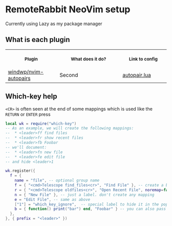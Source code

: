 # RemoteRabbit NeoVim setup

Currently using Lazy as my package manager

## What is each plugin

<table>
    <tr>
        <th align="center">
            <img width="220" height="1">
            <p>
                <small>Plugin</small>
            </p>
        </th>
        <th align="center">
            <img width="450" height="1">
            <p>
                <small>What does it do?</small>
            </p>
        </th>
        <th align="center">
            <img width="220" height="1">
            <p>
                <small>Link to config</small>
            </p>
        </th>
    </tr>
    <tr>
        <td><a href="https://github.com/windwp/nvim-autopairs"/>windwp/nvim-autopairs</td>
        <td>Second</td>
        <td><a href="nvim/lua/Lazy/plugins/code/autopair.lua"/>autopair.lua</td>
    </tr>
</table>

## Which-key help

`<CR>` is often seen at the end of some mappings which is used like the `RETURN` or `ENTER` press

```lua
local wk = require("which-key")
-- As an example, we will create the following mappings:
--  * <leader>ff find files
--  * <leader>fr show recent files
--  * <leader>fb Foobar
-- we'll document:
--  * <leader>fn new file
--  * <leader>fe edit file
-- and hide <leader>1

wk.register({
  f = {
    name = "file", -- optional group name
    f = { "<cmd>Telescope find_files<cr>", "Find File" }, -- create a binding with label
    r = { "<cmd>Telescope oldfiles<cr>", "Open Recent File", noremap=false, buffer = 123 }, -- additional options for creating the keymap
    n = { "New File" }, -- just a label. don't create any mapping
    e = "Edit File", -- same as above
    ["1"] = "which_key_ignore",  -- special label to hide it in the popup
    b = { function() print("bar") end, "Foobar" } -- you can also pass functions!
  },
}, { prefix = "<leader>" })
```
